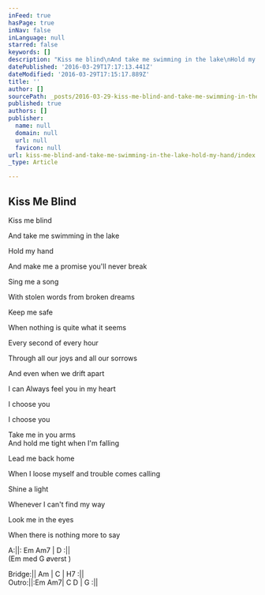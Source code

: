 ```yaml
---
inFeed: true
hasPage: true
inNav: false
inLanguage: null
starred: false
keywords: []
description: "Kiss me blind\nAnd take me swimming in the lake\nHold my hand\nAnd make me a promise you’ll never break\nSing me a song\nWith stolen words from broken dreams\nKeep me safe\nWhen nothing is quite what it seems\_"
datePublished: '2016-03-29T17:17:13.441Z'
dateModified: '2016-03-29T17:15:17.889Z'
title: ''
author: []
sourcePath: _posts/2016-03-29-kiss-me-blind-and-take-me-swimming-in-the-lake-hold-my-hand.md
published: true
authors: []
publisher:
  name: null
  domain: null
  url: null
  favicon: null
url: kiss-me-blind-and-take-me-swimming-in-the-lake-hold-my-hand/index.html
_type: Article

---
```

## Kiss Me Blind

Kiss me blind
  
And take me swimming in the lake
  
Hold my hand
  
And make me a promise you'll never break
  
Sing me a song
  
With stolen words from broken dreams
  
Keep me safe
  
When nothing is quite what it seems 

Every second of every hour
  
Through all our joys and all our sorrows
  
And even when we drift apart
  
I can Always feel you in my heart
  
I choose you
  
I choose you 

Take me in you arms   
And hold me tight when I'm falling
  
Lead me back home
  
When I loose myself and trouble comes calling
  
Shine a light
  
Whenever I can't find my way
  
Look me in the eyes
  
When there is nothing more to say 

A:||: Em Am7 | D :||  
(Em med G øverst )

Bridge:|| Am | C | H7 :||  
Outro:||:Em Am7| C D | G :||